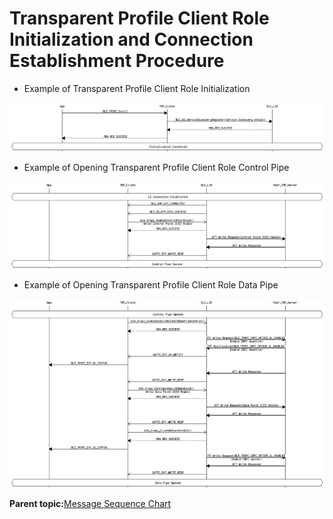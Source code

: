 # Transparent Profile Client Role Initialization and Connection Establishment Procedure

-   Example of Transparent Profile Client Role Initialization

![](GUID-D08B2C2B-5D9A-441A-8522-03AAE0F3E872-low.png)

-   Example of Opening Transparent Profile Client Role Control Pipe

![](GUID-551D45D9-1CEA-438E-AD8B-2850BE90FE4D-low.png)

-   Example of Opening Transparent Profile Client Role Data Pipe

![](GUID-EBF0CF13-3422-4A19-A514-9979B67D2601-low.png)

**Parent topic:**[Message Sequence Chart](GUID-3D4E2E63-0227-40ED-BBB4-0E93622C38E0.md)

